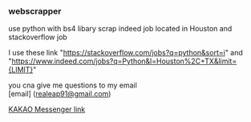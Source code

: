 ### webscrapper
use python with bs4 libary scrap indeed job located in Houston and stackoverflow job


I use these link "https://stackoverflow.com/jobs?q=python&sort=i" and "https://www.indeed.com/jobs?q=Python&l=Houston%2C+TX&limit={LIMIT}"

you cna give me questions to my email <br>
[email] (realeap91@gmail.com)

[KAKAO Messenger link](https://open.kakao.com/o/sySVGeQb)
